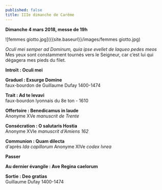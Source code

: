 ```yaml
---
published: false
title: IIIe dimanche de Carême
---
```

**Dimanche 4 mars 2018, messe de 19h**

![femmes giotto.jpg]({{site.baseurl}}/images/femmes giotto.jpg)

*Oculi mei semper ad Dominum, quia ipse evellet de laqueo pedes meos*  
Mes yeux sont constamment tournés vers le Seigneur, car c’est lui qui dégagera mes pieds du filet.

**Introït : Oculi mei**

**Graduel : Exsurge Domine**  
faux-bourdon de Guillaume Dufay 1400-1474

**Trait : Ad te levavi**  
faux-bourdon lyonnais du 8e ton - 1610

**Offertoire : Benedicamus in laude**  
Anonyme XVe *manuscrit de Trente*

**Consécration : O salutaris Hostia**  
Anonyme XVIe *manuscrit d'Amiens 162*

**Communion : Quam dilecta**  
d'après *Ida capillorum* Anonyme XIVe *codex Ivrea*

**Passer**

**Au dernier évangile : Ave Regina caelorum**

**Sortie : Deo gratias**  
Guillaume Dufay 1400-1474

